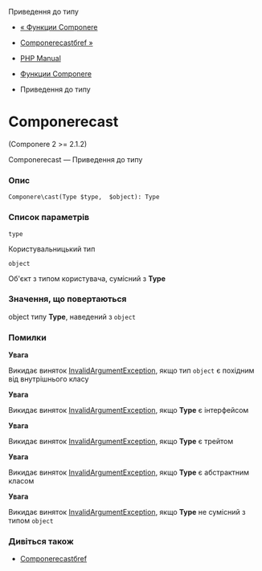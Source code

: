 Приведення до типу

-   [« Функции Componere](reference.componere.md)
    
-   [Componerecastбref »](componere.cast_by_ref.md)
    
-   [PHP Manual](index.md)
    
-   [Функции Componere](reference.componere.md)
    
-   Приведення до типу
    

# Componerecast

(Componere 2 >= 2.1.2)

Componerecast — Приведення до типу

### Опис

```methodsynopsis
Componere\cast(Type $type,  $object): Type
```

### Список параметрів

`type`

Користувальницький тип

`object`

Об'єкт з типом користувача, сумісний з **Type**

### Значення, що повертаються

object типу **Type**, наведений з `object`

### Помилки

**Увага**

Викидає виняток [InvalidArgumentException](class.invalidargumentexception.md), якщо тип `object` є похідним від внутрішнього класу

**Увага**

Викидає виняток [InvalidArgumentException](class.invalidargumentexception.md), якщо **Type** є інтерфейсом

**Увага**

Викидає виняток [InvalidArgumentException](class.invalidargumentexception.md), якщо **Type** є трейтом

**Увага**

Викидає виняток [InvalidArgumentException](class.invalidargumentexception.md), якщо **Type** є абстрактним класом

**Увага**

Викидає виняток [InvalidArgumentException](class.invalidargumentexception.md), якщо **Type** не сумісний з типом `object`

### Дивіться також

-   [Componerecastбref](componere.cast_by_ref.md)
